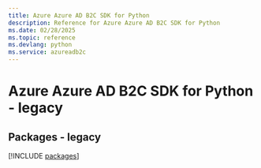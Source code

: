 ```yaml
---
title: Azure Azure AD B2C SDK for Python
description: Reference for Azure Azure AD B2C SDK for Python
ms.date: 02/28/2025
ms.topic: reference
ms.devlang: python
ms.service: azureadb2c
---
```

# Azure Azure AD B2C SDK for Python - legacy
## Packages - legacy
[!INCLUDE [packages](azure-ad-b2c-index.md)]